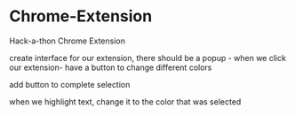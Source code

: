 # Chrome-Extension
Hack-a-thon Chrome Extension


create interface for our extension, there should be a popup - when we click our extension- have a button to change different colors

add button to complete selection



when we highlight text, change it to the color that was selected
